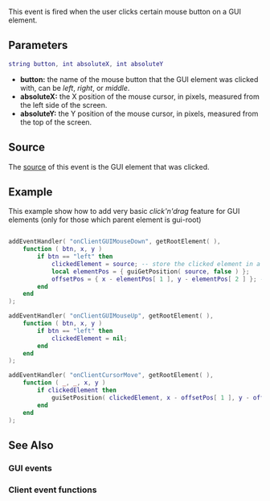 This event is fired when the user clicks certain mouse button on a GUI element.

Parameters
----------

``` lua
string button, int absoluteX, int absoluteY
```

-   **button:** the name of the mouse button that the GUI element was clicked with, can be *left*, *right*, or *middle*.
-   **absoluteX:** the X position of the mouse cursor, in pixels, measured from the left side of the screen.
-   **absoluteY:** the Y position of the mouse cursor, in pixels, measured from the top of the screen.

Source
------

The [source](/event_system#Event_source.md "wikilink") of this event is the GUI element that was clicked.

Example
-------

This example show how to add very basic *click'n'drag* feature for GUI elements (only for those which parent element is gui-root)

``` lua

addEventHandler( "onClientGUIMouseDown", getRootElement( ),
    function ( btn, x, y )
        if btn == "left" then
            clickedElement = source; -- store the clicked element in a global variable
            local elementPos = { guiGetPosition( source, false ) };
            offsetPos = { x - elementPos[ 1 ], y - elementPos[ 2 ] }; -- get the offset position
        end
    end
);

addEventHandler( "onClientGUIMouseUp", getRootElement( ),
    function ( btn, x, y )
        if btn == "left" then
            clickedElement = nil;
        end
    end
);

addEventHandler( "onClientCursorMove", getRootElement( ),
    function ( _, _, x, y )
        if clickedElement then
            guiSetPosition( clickedElement, x - offsetPos[ 1 ], y - offsetPos[ 2 ], false );
        end
    end
);
```

See Also
--------

### GUI events

### Client event functions
